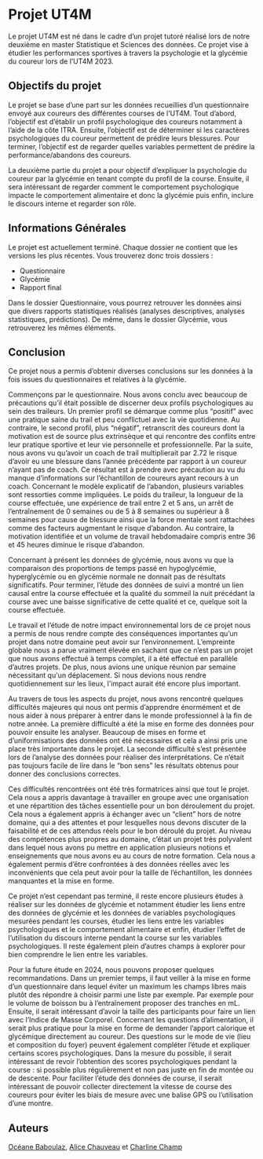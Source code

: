 # Projet UT4M

Le projet UT4M est né dans le cadre d’un projet tutoré réalisé lors de notre deuxième en master Statistique et Sciences des données. 
Ce projet vise à étudier les performances sportives à travers la psychologie et la glycémie du coureur lors de l’UT4M 2023.

## Objectifs du projet 

Le projet se base d’une part sur les données recueillies d’un questionnaire envoyé aux coureurs des différentes courses de l’UT4M. Tout d’abord, l’objectif est d’établir un profil psychologique des coureurs notamment à l’aide de la côte ITRA. Ensuite, l’objectif est de déterminer si les caractères psychologiques du coureur permettent de prédire leurs blessures. Pour terminer, l’objectif est de regarder quelles variables permettent de prédire la performance/abandons des coureurs.  


La deuxième partie du projet a pour objectif d’expliquer la psychologie du coureur par la glycémie en tenant compte du profil de la course. Ensuite, il sera intéressant de regarder comment le comportement psychologique impacte le comportement alimentaire et donc la glycémie puis enfin, inclure le discours interne et regarder son rôle.


## Informations Générales 


Le projet est actuellement terminé. Chaque dossier ne contient que les versions les plus récentes. Vous trouverez donc trois dossiers : 
- Questionnaire
- Glycémie
- Rapport final

Dans le dossier Questionnaire, vous pourrez retrouver les données ainsi que divers rapports statistiques réalisés (analyses descriptives, analyses statistiques, prédictions). De même, dans le dossier Glycémie, vous retrouverez les mêmes éléments.

## Conclusion

Ce projet nous a permis d’obtenir diverses conclusions sur les données à la fois issues du questionnaires et relatives à la glycémie. 

Commençons par le questionnaire. Nous avons conclu avec beaucoup de précautions qu’il était possible de discerner deux profils psychologiques au sein des traileurs. Un premier profil se démarque comme plus “positif” avec une pratique saine du trail et peu conflictuel avec la vie quotidienne. Au contraire, le second profil, plus “négatif”, retranscrit des coureurs dont la motivation est de source plus extrinsèque et qui rencontre des conflits entre leur pratique sportive et leur vie personnelle et professionnelle. Par la suite, nous avons vu qu’avoir un coach de trail multiplierait par 2.72 le risque d’avoir eu une blessure dans l’année précédente par rapport à un coureur n’ayant pas de coach. Ce résultat est à prendre avec précaution au vu du manque d’informations sur l’échantillon de coureurs ayant recours à un coach. Concernant le modèle explicatif de l’abandon, plusieurs variables sont ressorties comme impliquées. Le poids du traileur, la longueur de la course effectuée, une expérience de trail entre 2 et 5 ans, un arrêt de l’entraînement de 0 semaines ou de 5 à 8 semaines ou supérieur à 8 semaines pour cause de blessure ainsi que la force mentale sont rattachées comme des facteurs augmentant le risque d’abandon. Au contraire, la motivation identifiée et un volume de travail hebdomadaire compris entre 36 et 45 heures diminue le risque d’abandon. 

Concernant à présent les données de glycémie, nous avons vu que la comparaison des proportions de temps passé en hypoglycémie, hyperglycémie ou en glycémie normale ne donnait pas de résultats significatifs. Pour terminer, l’étude des données de suivi a montré un lien causal entre la course effectuée et la qualité du sommeil la nuit précédant la course avec une baisse significative de cette qualité et ce, quelque soit la course effectuée.

Le travail et l’étude de notre impact environnemental lors de ce projet nous a permis de nous rendre compte des conséquences importantes qu’un projet dans notre domaine peut avoir sur l’environnement. L’empreinte globale nous a parue vraiment élevée en sachant que ce n’est pas un projet que nous avons effectué à temps complet, il a été effectué en parallèle d’autres projets. De plus, nous avions une unique réunion par semaine nécessitant qu'un déplacement. Si nous devions nous rendre quotidiennement sur les lieux, l'impact aurait été encore plus important. 

Au travers de tous les aspects du projet, nous avons rencontré quelques difficultés majeures qui nous ont permis d’apprendre énormément et de nous aider à nous préparer à entrer dans le monde professionnel à la fin de notre année. La première difficulté a été la mise en forme des données pour pouvoir ensuite les analyser. Beaucoup de mises en forme et d’uniformisations des données ont été nécessaires et cela a ainsi pris une place très importante dans le projet. La seconde difficulté s’est présentée lors de l’analyse des données pour réaliser des interprétations. Ce n’était pas toujours facile de lire dans le “bon sens” les résultats obtenus pour donner des conclusions correctes. 

Ces difficultés rencontrées ont été très formatrices ainsi que tout le projet. Cela nous a appris davantage à travailler en groupe avec une organisation et une répartition des tâches essentielle pour un bon déroulement du projet. Cela nous a également appris à échanger avec un “client” hors de notre domaine, qui a des attentes et pour lesquelles nous devons discuter de la faisabilité et de ces attendus réels pour le bon déroulé du projet. Au niveau des compétences plus propres au domaine, c’était un projet très polyvalent dans lequel nous avons pu mettre en application plusieurs notions et enseignements que nous avons eu au cours de notre formation. Cela nous a également permis d’être confrontées à des données réelles avec les inconvénients que cela peut avoir pour la taille de l’échantillon, les données manquantes et la mise en forme. 

Ce projet n’est cependant pas terminé, il reste encore plusieurs études à réaliser sur les données de glycémie et notamment étudier les liens entre des données de glycémie et les données de variables psychologiques mesurées pendant les courses, étudier les liens entre les variables psychologiques et le comportement alimentaire et enfin, étudier l’effet de l’utilisation du discours interne pendant la course sur les variables psychologiques. Il reste également plein d’autres champs à explorer pour bien comprendre le lien entre les variables.

Pour la future étude en 2024, nous pouvons proposer quelques recommandations. Dans un premier temps, il faut veiller à la mise en forme d’un questionnaire dans lequel éviter un maximum les champs libres mais plutôt des répondre à choisir parmi une liste par exemple. Par exemple pour le volume de boisson bu à l’entraînement proposer des tranches en mL. Ensuite, il serait intéressant d’avoir la taille des participants pour faire un lien avec l’Indice de Masse Corporel. Concernant les questions d’alimentation, il serait plus pratique pour la mise en forme de demander l’apport calorique et glycémique directement au coureur. Des questions sur le mode de vie (lieu et composition du foyer) peuvent également compléter l’étude et expliquer certains scores psychologiques. Dans la mesure du possible, il serait intéressant de revoir l’obtention des scores psychologiques pendant la course : si possible plus régulièrement et non pas juste en fin de montée ou de descente. Pour faciliter l’étude des données de course, il serait intéressant de pouvoir collecter directement la vitesse de course des coureurs pour éviter les biais de mesure avec une balise GPS ou l’utilisation d’une montre.

## Auteurs

[Océane Baboulaz](https://github.com/Oceane-Baboulaz), [Alice Chauveau](https://github.com/AliceChauveau) et [Charline Champ](https://github.com/CharlineChamp) 
